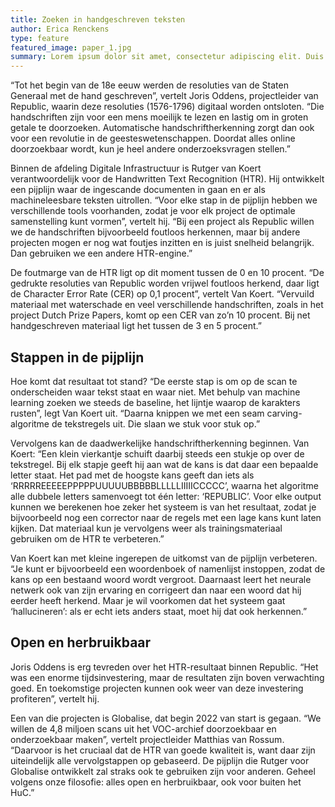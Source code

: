 ```yaml
---
title: Zoeken in handgeschreven teksten
author: Erica Renckens
type: feature
featured_image: paper_1.jpg
summary: Lorem ipsum dolor sit amet, consectetur adipiscing elit. Duis in dignissim diam. Donec non scelerisque arcu, in elementum diam. Ut ultrices tempor ultricies. Aenean volutpat arcu est, sit amet aliquet mi volutpat vitae. In vel odio porttitor, egestas erat et, tincidunt augue. Fusce suscipit risus sed nisl sollicitudin vehicula.
---
```

“Tot het begin van de 18e eeuw werden de resoluties van de Staten Generaal met de hand geschreven”, vertelt Joris Oddens, projectleider van Republic, waarin deze resoluties (1576-1796) digitaal worden ontsloten. “Die handschriften zijn voor een mens moeilijk te lezen en lastig om in groten getale te doorzoeken. Automatische handschriftherkenning zorgt dan ook voor een revolutie in de geesteswetenschappen. Doordat alles online doorzoekbaar wordt, kun je heel andere onderzoeksvragen stellen.”

Binnen de afdeling Digitale Infrastructuur is Rutger van Koert verantwoordelijk voor de Handwritten Text Recognition (HTR). Hij ontwikkelt een pijplijn waar de ingescande documenten in gaan en er als machineleesbare teksten uitrollen. “Voor elke stap in de pijplijn hebben we verschillende tools voorhanden, zodat je voor elk project de optimale samenstelling kunt vormen”, vertelt hij. “Bij een project als Republic willen we de handschriften bijvoorbeeld foutloos herkennen, maar bij andere projecten mogen er nog wat foutjes inzitten en is juist snelheid belangrijk. Dan gebruiken we een andere HTR-engine.”

De foutmarge van de HTR ligt op dit moment tussen de 0 en 10 procent. “De gedrukte resoluties van Republic worden vrijwel foutloos herkend, daar ligt de Character Error Rate (CER) op 0,1 procent”, vertelt Van Koert. “Vervuild materiaal met waterschade en veel verschillende handschriften, zoals in het project Dutch Prize Papers, komt op een CER van zo’n 10 procent. Bij net handgeschreven materiaal ligt het tussen de 3 en 5 procent.”

## Stappen in de pijplijn

Hoe komt dat resultaat tot stand? “De eerste stap is om op de scan te onderscheiden waar tekst staat en waar niet. Met behulp van machine learning zoeken we steeds de baseline, het lijntje waarop de karakters rusten”, legt Van Koert uit. “Daarna knippen we met een seam carving-algoritme de tekstregels uit. Die slaan we stuk voor stuk op.”

Vervolgens kan de daadwerkelijke handschriftherkenning beginnen. Van Koert: “Een klein vierkantje schuift daarbij steeds een stukje op over de tekstregel. Bij elk stapje geeft hij aan wat de kans is dat daar een bepaalde letter staat. Het pad met de hoogste kans geeft dan iets als ‘RRRRREEEEEPPPPPUUUUUBBBBBLLLLLIIIIICCCCC’, waarna het algoritme alle dubbele letters samenvoegt tot één letter: ‘REPUBLIC’. Voor elke output kunnen we berekenen hoe zeker het systeem is van het resultaat, zodat je bijvoorbeeld nog een corrector naar de regels met een lage kans kunt laten kijken. Dat materiaal kun je vervolgens weer als trainingsmateriaal gebruiken om de HTR te verbeteren.”

Van Koert kan met kleine ingerepen de uitkomst van de pijplijn verbeteren. “Je kunt er bijvoorbeeld een woordenboek of namenlijst instoppen, zodat de kans op een bestaand woord wordt vergroot. Daarnaast leert het neurale netwerk ook van zijn ervaring en corrigeert dan naar een woord dat hij eerder heeft herkend. Maar je wil voorkomen dat het systeem gaat ‘hallucineren’: als er echt iets anders staat, moet hij dat ook herkennen.”

## Open en herbruikbaar

Joris Oddens is erg tevreden over het HTR-resultaat binnen Republic. “Het was een enorme tijdsinvestering, maar de resultaten zijn boven verwachting goed. En toekomstige projecten kunnen ook weer van deze investering profiteren”, vertelt hij.

Een van die projecten is Globalise, dat begin 2022 van start is gegaan. “We willen de 4,8 miljoen scans uit het VOC-archief doorzoekbaar en onderzoekbaar maken”, vertelt projectleider Matthias van Rossum. “Daarvoor is het cruciaal dat de HTR van goede kwaliteit is, want daar zijn uiteindelijk alle vervolgstappen op gebaseerd. De pijplijn die Rutger voor Globalise ontwikkelt zal straks ook te gebruiken zijn voor anderen. Geheel volgens onze filosofie: alles open en herbruikbaar, ook voor buiten het HuC.”
